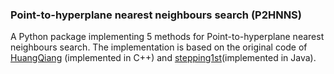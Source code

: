 ### Point-to-hyperplane nearest neighbours search (P2HNNS)
A Python package implementing 5 methods for Point-to-hyperplane nearest neighbours search.
The implementation is based on the original code of [HuangQiang](https://github.com/HuangQiang/P2HNNS) (implemented in C++) and [stepping1st](https://github.com/stepping1st/hyperplane-hash/tree/master)(implemented in Java).

